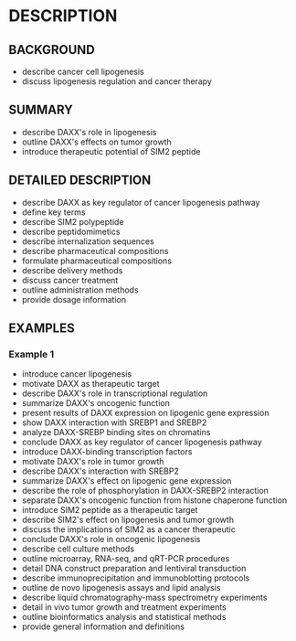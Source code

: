# DESCRIPTION

## BACKGROUND

- describe cancer cell lipogenesis
- discuss lipogenesis regulation and cancer therapy

## SUMMARY

- describe DAXX's role in lipogenesis
- outline DAXX's effects on tumor growth
- introduce therapeutic potential of SIM2 peptide

## DETAILED DESCRIPTION

- describe DAXX as key regulator of cancer lipogenesis pathway
- define key terms
- describe SIM2 polypeptide
- describe peptidomimetics
- describe internalization sequences
- describe pharmaceutical compositions
- formulate pharmaceutical compositions
- describe delivery methods
- discuss cancer treatment
- outline administration methods
- provide dosage information

## EXAMPLES

### Example 1

- introduce cancer lipogenesis
- motivate DAXX as therapeutic target
- describe DAXX's role in transcriptional regulation
- summarize DAXX's oncogenic function
- present results of DAXX expression on lipogenic gene expression
- show DAXX interaction with SREBP1 and SREBP2
- analyze DAXX-SREBP binding sites on chromatins
- conclude DAXX as key regulator of cancer lipogenesis pathway
- introduce DAXX-binding transcription factors
- motivate DAXX's role in tumor growth
- describe DAXX's interaction with SREBP2
- summarize DAXX's effect on lipogenic gene expression
- describe the role of phosphorylation in DAXX-SREBP2 interaction
- separate DAXX's oncogenic function from histone chaperone function
- introduce SIM2 peptide as a therapeutic target
- describe SIM2's effect on lipogenesis and tumor growth
- discuss the implications of SIM2 as a cancer therapeutic
- conclude DAXX's role in oncogenic lipogenesis
- describe cell culture methods
- outline microarray, RNA-seq, and qRT-PCR procedures
- detail DNA construct preparation and lentiviral transduction
- describe immunoprecipitation and immunoblotting protocols
- outline de novo lipogenesis assays and lipid analysis
- describe liquid chromatography-mass spectrometry experiments
- detail in vivo tumor growth and treatment experiments
- outline bioinformatics analysis and statistical methods
- provide general information and definitions

